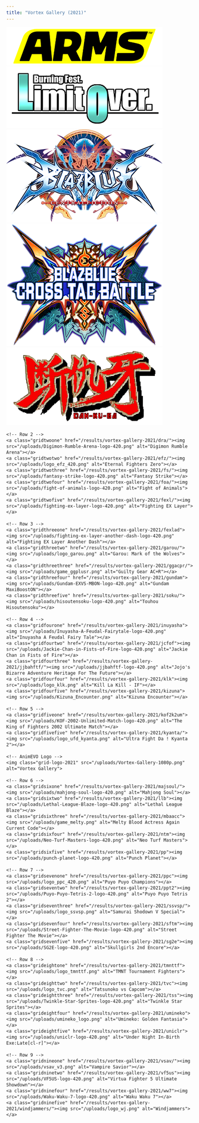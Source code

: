 ```yaml
---
title: "Vortex Gallery (2021)"
---
```

<div class="gridcontainer">
	<!-- Row 1 -->
	<a class="gridoneone" href="/results/vortex-gallery-2021/arms"><img src="/uploads/arms-logo-420.png" alt="Arms"></a>
	<a class="gridonetwo" href="/results/vortex-gallery-2021/asuka"><img src="/uploads/asuka120lo-logo-420.png" alt="Asuka 120% LimitOver BURNING Fest"></a>
	<a class="gridonethree" href="/results/vortex-gallery-2021/bbcf/"><img src="/uploads/logo_bbcf.png" alt="Blazblue Central Fiction"></a>
	<a class="gridonefour" href="/results/vortex-gallery-2021/bbtag"><img src="/uploads/bbtag-logo-420.png" alt="BlazBlue Cross Tag Battle"></a>
	<a class="gridonefive" href="/results/vortex-gallery-2021/dkg"><img src="/uploads/Dan-Ku-Ga-logo-420.png" alt="Dan-Ku-Ga"></a>

	<!-- Row 2 -->
	<a class="gridtwoone" href="/results/vortex-gallery-2021/dra/"><img src="/uploads/Digimon-Rumble-Arena-logo-420.png" alt="Digimon Rumble Arena"></a>
	<a class="gridtwotwo" href="/results/vortex-gallery-2021/efz/"><img src="/uploads/logo_efz_420.png" alt="Eternal Fighters Zero"></a>
	<a class="gridtwothree" href="/results/vortex-gallery-2021/fs/"><img src="/uploads/fantasy-strike-logo-420.png" alt="Fantasy Strike"></a>
	<a class="gridtwofour" href="/results/vortex-gallery-2021/foa/"><img src="/uploads/fight-of-animals-logo-420.png" alt="Fight of Animals"></a>
	<a class="gridtwofive" href="/results/vortex-gallery-2021/fexl/"><img src="/uploads/fighting-ex-layer-logo-420.png" alt="Fighting EX Layer"></a>
	
	<!-- Row 3 -->
	<a class="gridthreeone" href="/results/vortex-gallery-2021/fexlad"><img src="/uploads/fighting-ex-layer-another-dash-logo-420.png" alt="Fighting EX Layer Another Dash"></a>
	<a class="gridthreetwo" href="/results/vortex-gallery-2021/garou/"><img src="/uploads/logo_garou.png" alt="Garou: Mark of the Wolves"></a>
	<a class="gridthreethree" href="/results/vortex-gallery-2021/ggacpr/"><img src="/uploads/game_ggplusr.png" alt="Guilty Gear AC+R"></a>
	<a class="gridthreefour" href="/results/vortex-gallery-2021/gundam"><img src="/uploads/Gundam-EXVS-MBON-logo-420.png" alt="Gundam MaxiBoostON"></a>
	<a class="gridthreefive" href="/results/vortex-gallery-2021/soku/"><img src="/uploads/hisoutensoku-logo-420.png" alt="Touhou Hisoutensoku"></a>
		
	<!-- Row 4 -->
	<a class="gridfourone" href="/results/vortex-gallery-2021/inuyasha"><img src="/uploads/Inuyasha-A-Feudal-Fairytale-logo-420.png" alt="Inuyasha A Feudal Fairy Tale"></a>
	<a class="gridfourtwo" href="/results/vortex-gallery-2021/jcfof"><img src="/uploads/Jackie-Chan-in-Fists-of-Fire-logo-420.png" alt="Jackie Chan in Fists of Fire"></a>
	<a class="gridfourthree" href="/results/vortex-gallery-2021/jjbahftf/"><img src="/uploads/jjbahftf-logo-420.png" alt="Jojo's Bizarre Adventure Heritage For The Future"></a>
	<a class="gridfourfour" href="/results/vortex-gallery-2021/klk"><img src="/uploads/logo_klk.png" alt="Kill La Kill - IF"></a>
	<a class="gridfourfive" href="/results/vortex-gallery-2021/kizuna"><img src="/uploads/Kizuna_Encounter.png" alt="Kizuna Encounter"></a>
	
	<!-- Row 5 -->
	<a class="gridfiveone" href="/results/vortex-gallery-2021/kof2k2um"><img src="/uploads/KOF-2002-Unlimited-Match-logo-420.png" alt="The King of Fighters 2002 Ultimate Match"></a>
	<a class="gridfivefive" href="/results/vortex-gallery-2021/kyanta/"><img src="/uploads/logo_ufd_kyanta.png" alt="Ultra Fight Da ! Kyanta 2"></a>
	
	<!-- AnimEVO Logo -->
	<img class="grid-logo-2021" src="/uploads/Vortex-Gallery-1080p.png" alt="Vortex Gallery"> 
	
	<!-- Row 6 -->
	<a class="gridsixone" href="/results/vortex-gallery-2021/majsoul/"><img src="/uploads/mahjong-soul-logo-420.png" alt="Mahjong Soul"></a>
	<a class="gridsixtwo" href="/results/vortex-gallery-2021/llb"><img src="/uploads/Lethal-League-Blaze-logo-420.png" alt="Lethal League Blaze"></a>
	<a class="gridsixthree" href="/results/vortex-gallery-2021/mbaacc"><img src="/uploads/game_melty.png" alt="Melty Blood Actress Again Current Code"></a>
	<a class="gridsixfour" href="/results/vortex-gallery-2021/ntm"><img src="/uploads/Neo-Turf-Masters-logo-420.png" alt="Neo Turf Masters"></a>
	<a class="gridsixfive" href="/results/vortex-gallery-2021/pp"><img src="/uploads/punch-planet-logo-420.png" alt="Punch Planet"></a>	

	<!-- Row 7 -->
	<a class="gridsevenone" href="/results/vortex-gallery-2021/ppc"><img src="/uploads/logo_ppc_420.png" alt="Puyo Puyo Champions"></a>
	<a class="gridseventwo" href="/results/vortex-gallery-2021/ppt2"><img src="/uploads/Puyo-Puyo-Tetris-2-logo-420.png" alt="Puyo Puyo Tetris 2"></a>
	<a class="gridseventhree" href="/results/vortex-gallery-2021/ssvsp/"><img src="/uploads/logo_ssvsp.png" alt="Samurai Shodown V Special"></a>
	<a class="gridsevenfour" href="/results/vortex-gallery-2021/sftm"><img src="/uploads/Street-Fighter-The-Movie-logo-420.png" alt="Street Fighter The Movie"></a>
	<a class="gridsevenfive" href="/results/vortex-gallery-2021/sg2e"><img src="/uploads/SG2E-logo-420.png" alt="Skullgirls 2nd Encore"></a>

	<!-- Row 8 -->
	<a class="grideightone" href="/results/vortex-gallery-2021/tmnttf"><img src="/uploads/logo_tmnttf.png" alt="TMNT Tournament Fighters"></a>
	<a class="grideighttwo" href="/results/vortex-gallery-2021/tvc"><img src="/uploads/logo_tvc.png" alt="Tatsunoko vs Capcom"></a>
	<a class="grideightthree" href="/results/vortex-gallery-2021/tss"><img src="/uploads/Twinkle-Star-Sprites-logo-420.png" alt="Twinkle Star Sprites"></a>
	<a class="grideightfour" href="/results/vortex-gallery-2021/umineko"><img src="/uploads/umineko_logo.png" alt="Umineko: Golden Fantasia"></a>
	<a class="grideightfive" href="/results/vortex-gallery-2021/uniclr"><img src="/uploads/uniclr-logo-420.png" alt="Under Night In-Birth Exe:Late[cl-r]"></a>
	
	<!-- Row 9 -->
	<a class="gridnineone" href="/results/vortex-gallery-2021/vsav/"><img src="/uploads/vsav_v3.png" alt="Vampire Savior"></a>
	<a class="gridninetwo" href="/results/vortex-gallery-2021/vf5us"><img src="/uploads/VF5US-logo-420.png" alt="Virtua Fighter 5 Ultimate Showdown"></a>
	<a class="gridninefour" href="/results/vortex-gallery-2021/ww7"><img src="/uploads/Waku-Waku-7-logo-420.png" alt="Waku Waku 7"></a>
	<a class="gridninefive" href="/results/vortex-gallery-2021/windjammers/"><img src="/uploads/logo_wj.png" alt="Windjammers"></a>

</div>